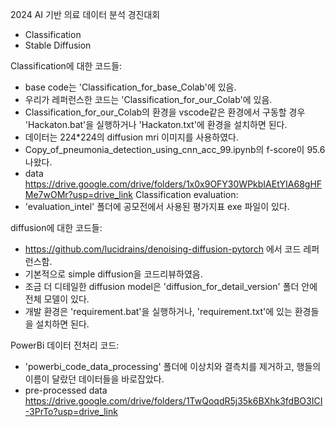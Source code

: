 2024 AI 기반 의료 데이터 분석 경진대회

 - Classification
 - Stable Diffusion

Classification에 대한 코드들:
 - base code는 'Classification_for_base_Colab'에 있음. 
 - 우리가 레퍼런스한 코드는 'Classification_for_our_Colab'에 있음. 
  - Classification_for_our_Colab의 환경을 vscode같은 환경에서 구동할 경우 'Hackaton.bat'을 실행하거나 'Hackaton.txt'에 환경을 설치하면 된다. 
 - 데이터는 224*224의 diffusion mri 이미지를 사용하였다. 
  - Copy_of_pneumonia_detection_using_cnn_acc_99.ipynb의 f-score이 95.6 나왔다. 
 - data https://drive.google.com/drive/folders/1x0x9OFY30WPkbIAEtYIA68gHFMe7wOMr?usp=drive_link
Classification evaluation:
 - 'evaluation_intel' 폴더에 공모전에서 사용된 평가지표 exe 파일이 있다. 

diffusion에 대한 코드들:
 - https://github.com/lucidrains/denoising-diffusion-pytorch 에서 코드 레퍼런스함. 
 - 기본적으로 simple diffusion을 코드리뷰하였음.
 - 조금 더 디테일한 diffusion model은 'diffusion_for_detail_version' 폴더 안에 전체 모델이 있다. 
 - 개발 환경은 'requirement.bat'을 실행하거나, 'requirement.txt'에 있는 환경들을 설치하면 된다. 


PowerBi 데이터 전처리 코드:
 - 'powerbi_code_data_processing' 폴더에 이상치와 결측치를 제거하고, 행들의 이름이 달랐던 데이터들을 바로잡았다. 
 - pre-processed data https://drive.google.com/drive/folders/1TwQoqdR5j35k6BXhk3fdBO3ICI-3PrTo?usp=drive_link